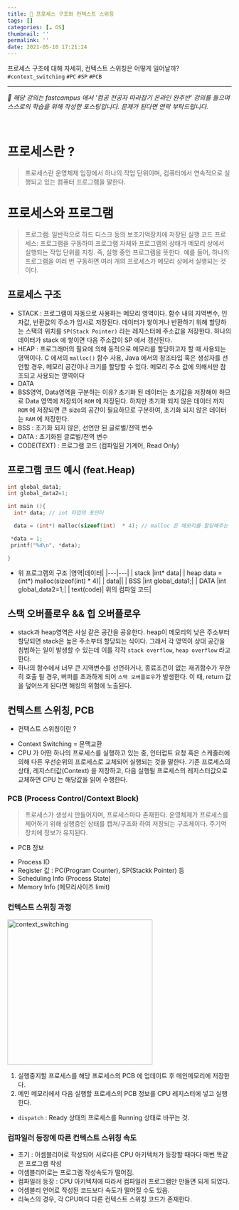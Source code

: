 ```yaml
---
title: 🔀 프로세스 구조와 컨텍스트 스위칭
tags: []
categories: [☁️ OS]
thumbnail: ''
permalink: ''
date: 2021-05-10 17:21:24
---
```


프로세스 구조에 대해 자세히, 컨텍스트 스위칭은 어떻게 일어날까?
`#context_switching` `#PC` `#SP` `#PCB`
<!-- excerpt -->
<!-- toc -->

---

*💬 해당 강의는 fastcampus 에서 '컴공 전공자 따라잡기 온라인 완주반' 강의를 들으며 스스로의 학습을 위해 작성한 포스팅입니다. 문제가 된다면 연락 부탁드립니다.*

<br>

# 프로세스란 ?
> 프로세스란 운영체제 입장에서 하나의 작업 단위이며, 컴퓨터에서 연속적으로 실행되고 있는 컴퓨터 프로그램을 말한다.

# 프로세스와 프로그램
> 프로그램: 일반적으로 하드 디스크 등의 보조기억장치에 저장된 실행 코드
> 프로세스: 프로그램을 구동하여 프로그램 자체와 프로그램의 상태가 메모리 상에서 실행되는 작업 단위를 지칭.
즉, 실행 중인 프로그램을 뜻한다. 예를 들어, 하나의 프로그램을 여러 번 구동하면 여러 개의 프로세스가 메모리 상에서 실행되는 것이다.

## 프로세스 구조
- STACK : 프로그램이 자동으로 사용하는 메모리 영역이다. 함수 내의 지역변수, 인자값, 반환값의 주소가 임시로 저장된다. 데이터가 쌓이거나 반환하기 위해 할당하는 스택의 위치를 `SP(Stack Pointer)` 라는 레지스터에 주소값을 저장한다. 하나의 데이터가 stack 에 쌓이면 다음 주소값이 SP 에서 갱신된다.
- HEAP : 프로그래머의 필요에 의해 동적으로 메모리를 할당하고자 할 때 사용되는 영역이다. C 에서의 `malloc()` 함수 사용, Java 에서의 참조타입 혹은 생성자를 선언할 경우, 메모리 공간이나 크기를 할당할 수 있다.
메모리 주소 값에 의해서만 참조되고 사용되는 영역이다
- DATA
 - BSS영역, Data영역을 구분하는 이유?
 초기화 된 데이터는 초기값을 저장해야 하므로 Data 영역에 저장되어 `ROM` 에 저장된다. 하지만 초기화 되지 않은 데이터 까지 `ROM` 에 저장되면 큰 size의 공간이 필요하므로 구분하여, 초기화 되지 않은 데이터는 `RAM` 에 저장한다.
 - BSS : 초기화 되지 않은, 선언만 된 글로벌/전역 변수
 - DATA : 초기화된 글로벌/전역 변수
- CODE(TEXT) : 프로그램 코드 (컴파일된 기계어, Read Only)

## 프로그램 코드 예시 (feat.Heap)

```C
int global_data1;
int global_data2=1;

int main (){
  int* data; // int 타입의 포인터

  data = (int*) malloc(sizeof(int)  * 4); // malloc 은 메모리를 할당해주는 동적함수.

 *data = 1;
 printf("%d\n", *data);

}
```
* 위 프로그램의 구조
|영역|데이터|
|---|---|
| stack |int* data|
| heap  data = (int*) malloc(sizeof(int)  * 4)|
| data||
| BSS |int global_data1;|
| DATA |int global_data2=1;|
| text(code)| 위의 컴파일 코드|


## 스택 오버플로우 && 힙 오버플로우
- stack과 heap영역은 사실 같은 공간을 공유한다. heap이 메모리의 낮은 주소부터 할당되면 stack은 높은 주소부터 할당되는 식이다. 그래서 각 영역이 상대 공간을 침범하는 일이 발생할 수 있는데 이를 각각 `stack overflow`, `heap overflow` 라고 한다.
- 하나의 함수에서 너무 큰 지역변수를 선언하거나, 종료조건이 없는 재귀함수가 무한히 호출 될 경우, 버퍼를 초과하게 되어 `스택 오버플로우`가 발생한다. 이 때, return 값을 덮어쓰게 된다면 해킹의 위험에 노출된다.

## 컨텍스트 스위칭, PCB

* 컨텍스트 스위칭이란 ? 
 - Context Switching = 문맥교환
 - CPU 가 어떤 하나의 프로세스를 실행하고 있는 중, 인터럽트 요청 혹은 스케줄러에 의해 다른 우선순위의 프로세스로 교체되어 실행되는 것을 말한다.
 기존 프로세스의 상태, 레지스터값(Context) 을 저장하고, 다음 실행될 프로세스의 레지스터값으로 교체하면 CPU 는 해당값을 읽어 수행한다.

### PCB (Process Control/Context Block)
> 프로세스가 생성시 만들어지며, 프로세스마다 존재한다.
운영체제가 프로세스를 제어하기 위해 실행중인 상태를 캡쳐/구조화 하여 저장되는 구조체이다.
주기억장치에 정보가 유지된다.

* PCB 정보
 - Process ID
 - Register 값 : PC(Program Counter), SP(Stackk Pointer) 등
 - Scheduling Info (Process State)
 - Memory Info (메모리사이즈 limit)

### 컨텍스트 스위칭 과정
 <img width="326" alt="context_switching" src="https://user-images.githubusercontent.com/28856435/117633911-6f577200-b1b9-11eb-852e-56afe22a999f.png">

1. 실행중지할 프로세스를 해당 프로세스의 PCB 에 업데이트 후 메인메모리에 저장한다.
2. 메인 메모리에서 다음 실행할 프로세스의 PCB 정보를 CPU 레지스터에 넣고 실행한다.
 - `dispatch` : Ready 상태의 프로세스를 Running 상태로 바꾸는 것.

### 컴파일러 등장에 따른 컨텍스트 스위칭 속도
- 초기 : 어셈블리어로 작성되어 서로다른 CPU 아키텍처가 등장할 때마다 매번 똑같은 프로그램 작성
 - 어셈블리어로는 프로그램 작성속도가 떨어짐.
- 컴파일러 등장 : CPU 아키텍처에 따라서 컴파일러 프로그램만 만들면 되게 되었다.
 - 어셈블리 언어로 작성된 코드보다 속도가 떨어질 수도 있음.
 - 리눅스의 경우, 각 CPU마다 다른 컨텍스트 스위칭 코드가 존재한다.